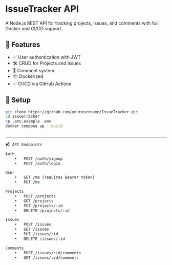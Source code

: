 # IssueTracker API

A Node.js REST API for tracking projects, issues, and comments with full Docker and CI/CD support.

## 🚀 Features

- ✅ User authentication with JWT
- 🛠 CRUD for Projects and Issues
- 💬 Comment system
- 📦 Dockerized
- ✅ CI/CD via GitHub Actions

## 🧪 Setup

```bash
git clone https://github.com/yourusername/IssueTracker.git
cd IssueTracker
cp .env.example .env
docker compose up --build

_______________________________________________________________________________________

📬 API Endpoints

Auth
	•	POST /auth/signup
	•	POST /auth/login

User
	•	GET /me (requires Bearer token)
	•	PUT /me

Projects
	•	POST /projects
	•	GET /projects
	•	PUT /projects/:id
	•	DELETE /projects/:id

Issues
	•	POST /issues
	•	GET /issues
	•	PUT /issues/:id
	•	DELETE /issues/:id

Comments
	•	POST /issues/:id/comments
	•	GET /issues/:id/comments